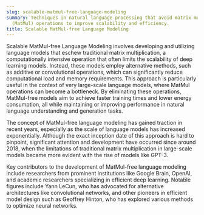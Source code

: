 ```yaml
---
slug: scalable-matmul-free-language-modeling
summary: Techniques in natural language processing that avoid matrix multiplication
  (MatMul) operations to improve scalability and efficiency.
title: Scalable MatMul-free Language Modeling
---
```


Scalable MatMul-free Language Modeling involves developing and utilizing language models that eschew traditional matrix multiplication, a computationally intensive operation that often limits the scalability of deep learning models. Instead, these models employ alternative methods, such as additive or convolutional operations, which can significantly reduce computational load and memory requirements. This approach is particularly useful in the context of very large-scale language models, where MatMul operations can become a bottleneck. By eliminating these operations, MatMul-free models aim to achieve faster training times and lower energy consumption, all while maintaining or improving performance in natural language understanding and generation tasks.

The concept of MatMul-free language modeling has gained traction in recent years, especially as the scale of language models has increased exponentially. Although the exact inception date of this approach is hard to pinpoint, significant attention and development have occurred since around 2018, when the limitations of traditional matrix multiplication in large-scale models became more evident with the rise of models like GPT-3.

Key contributors to the development of MatMul-free language modeling include researchers from prominent institutions like Google Brain, OpenAI, and academic researchers specializing in efficient deep learning. Notable figures include Yann LeCun, who has advocated for alternative architectures like convolutional networks, and other pioneers in efficient model design such as Geoffrey Hinton, who has explored various methods to optimize neural networks.
